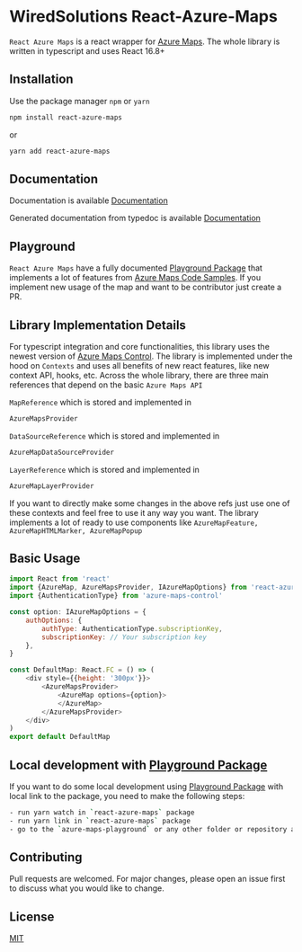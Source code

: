 # WiredSolutions React-Azure-Maps

`React Azure Maps` is a react wrapper for [Azure Maps](https://azure.microsoft.com/pl-pl/services/azure-maps/). The whole library is written in typescript and uses React 16.8+

## Installation

Use the package manager `npm` or `yarn`

```bash
npm install react-azure-maps
```

or

```bash
yarn add react-azure-maps
```

## Documentation

Documentation is available [Documentation](https://react-azure-maps.now.sh)

Generated documentation from typedoc is available [Documentation](https://wiredsolutions.github.io/react-azure-maps/docs/)

## Playground

`React Azure Maps` have a fully documented [Playground Package](https://github.com/WiredSolutions/react-azure-maps-playground) that implements a lot of features from [Azure Maps Code Samples](https://azuremapscodesamples.azurewebsites.net/). If you implement new usage of the map and want to be contributor just create a PR.

## Library Implementation Details

For typescript integration and core functionalities, this library uses the newest version of [Azure Maps Control](https://www.npmjs.com/package/azure-maps-control).
The library is implemented under the hood on `Contexts` and uses all benefits of new react features, like new context API, hooks, etc. Across the whole library, there are three main references that depend on the basic `Azure Maps API`

`MapReference` which is stored and implemented in

```javascript
AzureMapsProvider
```

`DataSourceReference` which is stored and implemented in

```javascript
AzureMapDataSourceProvider
```

`LayerReference` which is stored and implemented in

```javascript
AzureMapLayerProvider
```

If you want to directly make some changes in the above refs just use one of these contexts and feel free to use it any way you want.
The library implements a lot of ready to use components like `AzureMapFeature, AzureMapHTMLMarker, AzureMapPopup`

## Basic Usage

```javascript
import React from 'react'
import {AzureMap, AzureMapsProvider, IAzureMapOptions} from 'react-azure-maps'
import {AuthenticationType} from 'azure-maps-control'

const option: IAzureMapOptions = {
    authOptions: {
        authType: AuthenticationType.subscriptionKey,
        subscriptionKey: // Your subscription key
    },
}

const DefaultMap: React.FC = () => (
    <div style={{height: '300px'}}>
        <AzureMapsProvider>
            <AzureMap options={option}>
            </AzureMap>
        </AzureMapsProvider>
    </div>
)
export default DefaultMap
```

## Local development with [Playground Package](https://github.com/WiredSolutions/react-azure-maps-playground)

If you want to do some local development using [Playground Package](https://github.com/WiredSolutions/react-azure-maps-playground) with local link to the package, you need to make the following steps:

```bash
- run yarn watch in `react-azure-maps` package
- run yarn link in `react-azure-maps` package
- go to the `azure-maps-playground` or any other folder or repository and run `yarn link "react-azure-maps"`
```

## Contributing

Pull requests are welcomed. For major changes, please open an issue first to discuss what you would like to change.

## License

[MIT](https://choosealicense.com/licenses/mit/)
